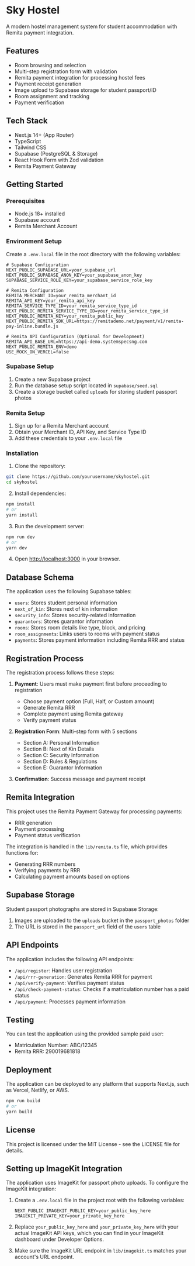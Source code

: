 # Sky Hostel

A modern hostel management system for student accommodation with Remita payment integration.

## Features

- Room browsing and selection
- Multi-step registration form with validation
- Remita payment integration for processing hostel fees
- Payment receipt generation
- Image upload to Supabase storage for student passport/ID
- Room assignment and tracking
- Payment verification

## Tech Stack

- Next.js 14+ (App Router)
- TypeScript
- Tailwind CSS
- Supabase (PostgreSQL & Storage)
- React Hook Form with Zod validation
- Remita Payment Gateway

## Getting Started

### Prerequisites

- Node.js 18+ installed
- Supabase account
- Remita Merchant Account

### Environment Setup

Create a `.env.local` file in the root directory with the following variables:

```
# Supabase Configuration
NEXT_PUBLIC_SUPABASE_URL=your_supabase_url
NEXT_PUBLIC_SUPABASE_ANON_KEY=your_supabase_anon_key
SUPABASE_SERVICE_ROLE_KEY=your_supabase_service_role_key

# Remita Configuration
REMITA_MERCHANT_ID=your_remita_merchant_id
REMITA_API_KEY=your_remita_api_key
REMITA_SERVICE_TYPE_ID=your_remita_service_type_id
NEXT_PUBLIC_REMITA_SERVICE_TYPE_ID=your_remita_service_type_id
NEXT_PUBLIC_REMITA_KEY=your_remita_public_key
NEXT_PUBLIC_REMITA_SDK_URL=https://remitademo.net/payment/v1/remita-pay-inline.bundle.js

# Remita API Configuration (Optional for Development)
REMITA_API_BASE_URL=https://api-demo.systemspecsng.com
NEXT_PUBLIC_REMITA_ENV=demo
USE_MOCK_ON_VERCEL=false
```

### Supabase Setup

1. Create a new Supabase project
2. Run the database setup script located in `supabase/seed.sql`
3. Create a storage bucket called `uploads` for storing student passport photos

### Remita Setup

1. Sign up for a Remita Merchant account
2. Obtain your Merchant ID, API Key, and Service Type ID
3. Add these credentials to your `.env.local` file

### Installation

1. Clone the repository:

```bash
git clone https://github.com/yourusername/skyhostel.git
cd skyhostel
```

2. Install dependencies:

```bash
npm install
# or
yarn install
```

3. Run the development server:

```bash
npm run dev
# or
yarn dev
```

4. Open [http://localhost:3000](http://localhost:3000) in your browser.

## Database Schema

The application uses the following Supabase tables:

- `users`: Stores student personal information
- `next_of_kin`: Stores next of kin information
- `security_info`: Stores security-related information
- `guarantors`: Stores guarantor information
- `rooms`: Stores room details like type, block, and pricing
- `room_assignments`: Links users to rooms with payment status
- `payments`: Stores payment information including Remita RRR and status

## Registration Process

The registration process follows these steps:

1. **Payment**: Users must make payment first before proceeding to registration

   - Choose payment option (Full, Half, or Custom amount)
   - Generate Remita RRR
   - Complete payment using Remita gateway
   - Verify payment status

2. **Registration Form**: Multi-step form with 5 sections

   - Section A: Personal Information
   - Section B: Next of Kin Details
   - Section C: Security Information
   - Section D: Rules & Regulations
   - Section E: Guarantor Information

3. **Confirmation**: Success message and payment receipt

## Remita Integration

This project uses the Remita Payment Gateway for processing payments:

- RRR generation
- Payment processing
- Payment status verification

The integration is handled in the `lib/remita.ts` file, which provides functions for:

- Generating RRR numbers
- Verifying payments by RRR
- Calculating payment amounts based on options

## Supabase Storage

Student passport photographs are stored in Supabase Storage:

1. Images are uploaded to the `uploads` bucket in the `passport_photos` folder
2. The URL is stored in the `passport_url` field of the `users` table

## API Endpoints

The application includes the following API endpoints:

- `/api/register`: Handles user registration
- `/api/rrr-generation`: Generates Remita RRR for payment
- `/api/verify-payment`: Verifies payment status
- `/api/check-payment-status`: Checks if a matriculation number has a paid status
- `/api/payment`: Processes payment information

## Testing

You can test the application using the provided sample paid user:

- Matriculation Number: ABC/12345
- Remita RRR: 290019681818

## Deployment

The application can be deployed to any platform that supports Next.js, such as Vercel, Netlify, or AWS.

```bash
npm run build
# or
yarn build
```

## License

This project is licensed under the MIT License - see the LICENSE file for details.

## Setting up ImageKit Integration

The application uses ImageKit for passport photo uploads. To configure the ImageKit integration:

1. Create a `.env.local` file in the project root with the following variables:

   ```
   NEXT_PUBLIC_IMAGEKIT_PUBLIC_KEY=your_public_key_here
   IMAGEKIT_PRIVATE_KEY=your_private_key_here
   ```

2. Replace `your_public_key_here` and `your_private_key_here` with your actual ImageKit API keys, which you can find in your ImageKit dashboard under Developer Options.

3. Make sure the ImageKit URL endpoint in `lib/imagekit.ts` matches your account's URL endpoint.
